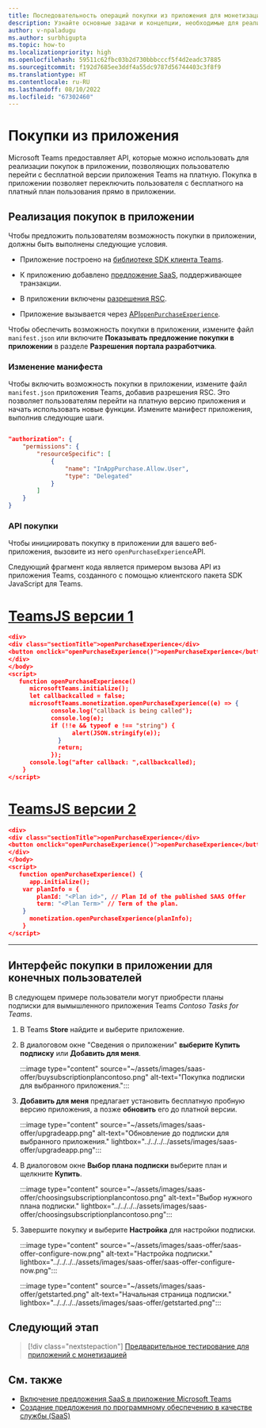 ```yaml
---
title: Последовательность операций покупки из приложения для монетизации приложений
description: Узнайте основные задачи и концепции, необходимые для реализации покупок в приложении и пробных функций в приложениях Teams.
author: v-npaladugu
ms.author: surbhigupta
ms.topic: how-to
ms.localizationpriority: high
ms.openlocfilehash: 59511c62fbc03b2d730bbbcccf5f4d2eadc37885
ms.sourcegitcommit: f192d7685ee3ddf4a55dc9787d56744403c3f8f9
ms.translationtype: HT
ms.contentlocale: ru-RU
ms.lasthandoff: 08/10/2022
ms.locfileid: "67302460"
---
```

# <a name="in-app-purchases"></a>Покупки из приложения

Microsoft Teams предоставляет API, которые можно использовать для реализации покупок в приложении, позволяющих пользователю перейти с бесплатной версии приложения Teams на платную. Покупка в приложении позволяет переключить пользователя с бесплатного на платный план пользования прямо в приложении.

## <a name="implement-in-app-purchases"></a>Реализация покупок в приложении

Чтобы предложить пользователям возможность покупки в приложении, должны быть выполнены следующие условия.

* Приложение построено на [библиотеке SDK клиента Teams](https://github.com/OfficeDev/microsoft-teams-library-js).

* К приложению добавлено [предложение SaaS](~/concepts/deploy-and-publish/appsource/prepare/include-saas-offer.md), поддерживающее транзакции.

* В приложении включены [разрешения RSC](#update-manifest).

* Приложение вызывается через [API`openPurchaseExperience`](#purchase-experience-api).

Чтобы обеспечить возможность покупки в приложении, измените файл `manifest.json` или включите **Показывать предложение покупки в приложении** в разделе **Разрешения** **портала разработчика**.

### <a name="update-manifest"></a>Изменение манифеста

Чтобы включить возможность покупки в приложении, измените файл `manifest.json` приложения Teams, добавив разрешения RSC. Это позволяет пользователям перейти на платную версию приложения и начать использовать новые функции. Измените манифест приложения, выполнив следующие шаги.

```json

"authorization": {
    "permissions": {
        "resourceSpecific": [
            {
                "name": "InAppPurchase.Allow.User",
                "type": "Delegated"
            }
        ]
    }
}
```

### <a name="purchase-experience-api"></a>API покупки

Чтобы инициировать покупку в приложении для вашего веб-приложения, вызовите из него `openPurchaseExperience`API.

Следующий фрагмент кода является примером вызова API из приложения Teams, созданного с помощью клиентского пакета SDK JavaScript для Teams.

# <a name="teamsjs-v1"></a>[TeamsJS версии 1](#tab/jsonV11)

```json
<div> 
<div class="sectionTitle">openPurchaseExperience</div>
<button onclick="openPurchaseExperience()">openPurchaseExperience</button>
</div>
</body>
<script>
   function openPurchaseExperience()
      microsoftTeams.initialize();
      let callbackcalled = false;
      microsoftTeams.monetization.openPurchaseExperience((e) => {
            console.log("callback is being called");
            console.log(e);
            if (!!e && typeof e !== "string") {
                  alert(JSON.stringify(e));
              }
              return;
            });
      console.log("after callback: ",callbackcalled);
    }
</script>
```

# <a name="teamsjs-v2"></a>[TeamsJS версии 2](#tab/jsonV2)

```json
<div>
<div class="sectionTitle">openPurchaseExperience</div>
<button onclick="openPurchaseExperience()">openPurchaseExperience</button>
</div>
</body>
<script>
   function openPurchaseExperience() {
      app.initialize();
    var planInfo = {
        planId: "<Plan id>", // Plan Id of the published SAAS Offer
        term: "<Plan Term>" // Term of the plan.
    }
      monetization.openPurchaseExperience(planInfo);
    }
</script>
```

---

## <a name="end-user-in-app-purchasing-experience"></a>Интерфейс покупки в приложении для конечных пользователей

В следующем примере пользователи могут приобрести планы подписки для вымышленного приложения Teams *Contoso Tasks for Teams*.

1. В Teams **Store** найдите и выберите приложение.

1. В диалоговом окне "Сведения о приложении" **выберите Купить подписку** или **Добавить для меня**.

    :::image type="content" source="~/assets/images/saas-offer/buysubscriptionplancontoso.png" alt-text="Покупка подписки для выбранного приложения.":::

1. **Добавить для меня** предлагает установить бесплатную пробную версию приложения, а позже **обновить** его до платной версии.

    :::image type="content" source="~/assets/images/saas-offer/upgradeapp.png" alt-text="Обновление до подписки для выбранного приложения." lightbox="../../../../assets/images/saas-offer/upgradeapp.png":::

1. В диалоговом окне **Выбор плана подписки** выберите план и щелкните **Купить**.

    :::image type="content" source="~/assets/images/saas-offer/choosingsubscriptionplancontoso.png" alt-text="Выбор нужного плана подписки." lightbox="../../../../assets/images/saas-offer/choosingsubscriptionplancontoso.png":::

1. Завершите покупку и выберите **Настройка** для настройки подписки.

    :::image type="content" source="~/assets/images/saas-offer/saas-offer-configure-now.png" alt-text="Настройка подписки." lightbox="../../../../assets/images/saas-offer/saas-offer-configure-now.png":::

    :::image type="content" source="~/assets/images/saas-offer/getstarted.png" alt-text="Начальная страница подписки." lightbox="../../../../assets/images/saas-offer/getstarted.png":::

## <a name="next-step"></a>Следующий этап

> [!div class="nextstepaction"]
> [Предварительное тестирование для приложений с монетизацией](~/concepts/deploy-and-publish/appsource/prepare/Test-preview-for-monetized-apps.md)

## <a name="see-also"></a>См. также

* [Включение предложения SaaS в приложение Microsoft Teams](~/concepts/deploy-and-publish/appsource/prepare/include-saas-offer.md)
* [Создание предложения по программному обеспечению в качестве службы (SaaS)](include-saas-offer.md#create-your-saas-offer)
